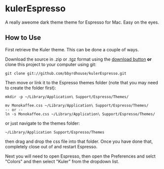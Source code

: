 # kulerEspresso
A really aweome dark theme theme for Espresso for Mac. Easy on the eyes.


How to Use
----------
First retrieve the Kuler theme. This can be done a couple of ways.

Download the source in .zip or .tgz format using the [download button](#download_button) **or** clone this project to your computer using git:

	git clone git://github.com/bbyrdhouse/kulerEspresso.git

Then move or link it to the Espresso themes folder (note that you may need to create the folder first):

	mkdir -p ~/Library/Application\ Support/Espresso/Themes/
	
	mv Monokaffee.css ~/Library/Application\ Support/Espresso/Themes/
	-- or --
	ln -s Monokaffee.css ~/Library/Application\ Support/Espresso/Themes/
  
  or just navigate to the themes folder: 
  
	~/Library/Application Support/Espresso/Themes
 
 then drag and drop the css file into that folder. Once you have done that, completely close out of and restart Espresso. 
  
  Next you will need to open Espresso, then open the Preferences and selct "Colors" and then select "Kuler" from the dropdown list.
  
